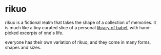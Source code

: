---
---

# rikuo

rikuo is a fictional realm that takes the shape of a collection of memories.
it is much like a tiny curated slice of a personal <a href="https://en.wikipedia.org/wiki/The_Library_of_Babel" target="_blank">library of babel</a>, with hand-picked excerpts of one's life.

everyone has their own variation of rikuo, and they come in many forms, shapes and sizes.
